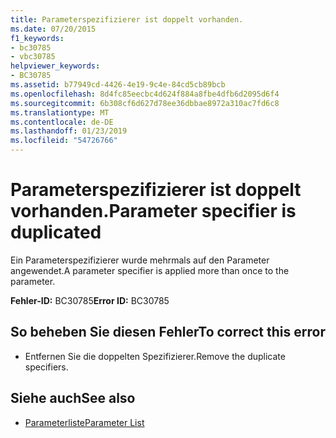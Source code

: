 ```yaml
---
title: Parameterspezifizierer ist doppelt vorhanden.
ms.date: 07/20/2015
f1_keywords:
- bc30785
- vbc30785
helpviewer_keywords:
- BC30785
ms.assetid: b77949cd-4426-4e19-9c4e-84cd5cb89bcb
ms.openlocfilehash: 8d4fc85eecbc4d624f884a8fbe4dfb6d2095d6f4
ms.sourcegitcommit: 6b308cf6d627d78ee36dbbae8972a310ac7fd6c8
ms.translationtype: MT
ms.contentlocale: de-DE
ms.lasthandoff: 01/23/2019
ms.locfileid: "54726766"
---
```

# <a name="parameter-specifier-is-duplicated"></a><span data-ttu-id="0acbb-102">Parameterspezifizierer ist doppelt vorhanden.</span><span class="sxs-lookup"><span data-stu-id="0acbb-102">Parameter specifier is duplicated</span></span>
<span data-ttu-id="0acbb-103">Ein Parameterspezifizierer wurde mehrmals auf den Parameter angewendet.</span><span class="sxs-lookup"><span data-stu-id="0acbb-103">A parameter specifier is applied more than once to the parameter.</span></span>  
  
 <span data-ttu-id="0acbb-104">**Fehler-ID:** BC30785</span><span class="sxs-lookup"><span data-stu-id="0acbb-104">**Error ID:** BC30785</span></span>  
  
## <a name="to-correct-this-error"></a><span data-ttu-id="0acbb-105">So beheben Sie diesen Fehler</span><span class="sxs-lookup"><span data-stu-id="0acbb-105">To correct this error</span></span>  
  
-   <span data-ttu-id="0acbb-106">Entfernen Sie die doppelten Spezifizierer.</span><span class="sxs-lookup"><span data-stu-id="0acbb-106">Remove the duplicate specifiers.</span></span>  
  
## <a name="see-also"></a><span data-ttu-id="0acbb-107">Siehe auch</span><span class="sxs-lookup"><span data-stu-id="0acbb-107">See also</span></span>
- [<span data-ttu-id="0acbb-108">Parameterliste</span><span class="sxs-lookup"><span data-stu-id="0acbb-108">Parameter List</span></span>](../../visual-basic/language-reference/statements/parameter-list.md)
